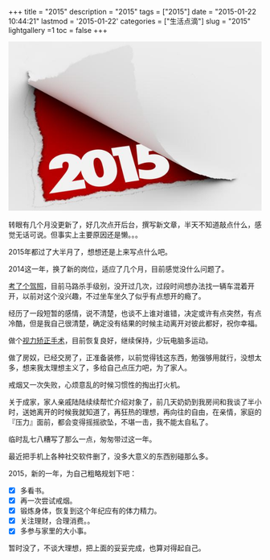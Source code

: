 +++
title = "2015"
description = "2015"
tags = ["2015"]
date = "2015-01-22 10:44:21"
lastmod = '2015-01-22'
categories = ["生活点滴"]
slug = "2015"
lightgallery =1
toc = false
+++

![2015](2015.jpg "2015")

转眼有几个月没更新了，好几次点开后台，撰写新文章，半天不知道敲点什么，感觉无话可说。但事实上主要原因还是懒。。。

2015年都过了大半月了，想想还是上来写点什么吧。

2014这一年，换了新的岗位，适应了几个月，目前感觉没什么问题了。

[考了个驾照](http://clearsky.me/learn-to-drive/ "学车记")，目前马路杀手级别，没开过几次，过段时间想办法找一辆车混着开开，以前对这个没兴趣，不过坐车坐久了似乎有点想开的瘾了。

经历了一段短暂的感情，说不清楚，也谈不上谁对谁错，决定或许有点突然，有点冷酷，但是我自己很清楚，确定没有结果的时候主动离开对彼此都好，祝你幸福。

做个[视力矫正手术](http://clearsky.me/lasik/ "视力矫正手术")，目前恢复良好，继续保持，少玩电脑多运动。

做了房奴，已经交房了，正准备装修，以前觉得钱这东西，勉强够用就行，没想太多，想来我太理想主义了，多给自己点压力吧，为了家人。

戒烟又一次失败，心烦意乱的时候习惯性的掏出打火机。

关于成家，家人亲戚陆陆续续帮忙介绍对象了，前几天奶奶到我房间和我谈了半小时，送她离开的时候我就知道了，再狂热的理想，再向往的自由，在亲情，家庭的『压力』面前，都会变得摇摇欲坠，不堪一击，我不能太自私了。

临时乱七八糟写了那么一点，匆匆带过这一年。

最近把手机上各种社交软件删了，没多大意义的东西别碰那么多。

2015，新的一年，为自己粗略规划下吧：

- [x] 多看书。
- [x] 再一次尝试戒烟。
- [x] 锻炼身体，恢复到这个年纪应有的体力精力。
- [x] 关注理财，合理消费。。
- [x] 多参与家里的大小事。

暂时没了，不谈大理想，把上面的妥妥完成，也算对得起自己。
